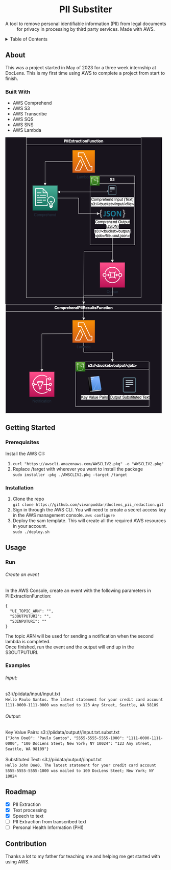 <h1 align="center">PII Substiter</h1>
<p align="center">A tool to remove personal identifiable information (PII) from legal documents for privacy in processing by third party services. Made with AWS.</p>

<details>
  <summary>Table of Contents</summary>
  <ol>
    <li>
      <a href="#about">About</a>
      <ul>
        <li><a href="#built-with">Built With</a></li>
      </ul>
    </li>
    <li>
      <a href="#getting-started">Getting Started</a>
      <ul>
        <li><a href="#prerequisites">Prerequisites</a></li>
        <li><a href="#installation">Installation</a></li>
      </ul>
    </li>
    <li><a href="#usage">Usage</a></li>
    <li><a href="#roadmap">Roadmap</a></li>
    <li><a href="#contribution">Contribution</a></li>
  </ol>
</details>

## About
This was a project started in May of 2023 for a three week internship at DocLens. This is my first time using AWS to complete a project from start to finish. 

### Built With
- AWS Comprehend
- AWS S3
- AWS Transcribe
- AWS SQS
- AWS SNS
- AWS Lambda

![Architecture Diagram](PIISubstituter.png)

## Getting Started

### Prerequisites

Install the AWS ClI:
1. `curl "https://awscli.amazonaws.com/AWSCLIV2.pkg" -o "AWSCLIV2.pkg"`
2. Replace /target with wherever you want to install the package <br>
`sudo installer -pkg ./AWSCLIV2.pkg -target /target`

### Installation
1. Clone the repo <br>
`git clone https://github.com/vivanpoddar/doclens_pii_redaction.git`
2. Sign in through the AWS CLI. You will need to create a secret access key in the AWS management console.
`aws configure`
3. Deploy the sam template. This will create all the required AWS resources in your account. <br>
`sudo ./deploy.sh`

## Usage

### Run

###### Create an event
In the AWS Console, create an event with the following parameters in PIIExtractionFunction:

```
{
  "UI_TOPIC_ARN": "",
  "S3OUTPUTURI": "",
  "S3INPUTURI": ""
}
```
The topic ARN will be used for sending a notification when the second lambda is completed.<br>
Once finished, run the event and the output will end up in the S3OUTPUTURI.

### Examples

###### Input: 
s3://piidata/input/input.txt <br>
`Hello Paulo Santos. The latest statement for your credit card account 1111-0000-1111-0000 was mailed to 123 Any Street, Seattle, WA 98109`

###### Output:
Key Value Pairs: s3://piidata/output/<job>/input.txt.subst.txt <br>
`{"John Doe0": "Paulo Santos", "5555-5555-5555-1000": "1111-0000-1111-0000", "100 DocLens Steet; New York; NY 10024": "123 Any Street, Seattle, WA 98109"}` <br><br>
Substituted Text: s3://piidata/output/<job>/input.txt <br>
`Hello John Doe0. The latest statement for your credit card account 5555-5555-5555-1000 was mailed to 100 DocLens Steet; New York; NY 10024`

## Roadmap
- [x] PII Extraction
- [x] Text processing
- [x] Speech to text
- [ ] PII Extraction from transcribed text
- [ ] Personal Health Information (PHI)

## Contribution
Thanks a lot to my father for teaching me and helping me get started with using AWS. 